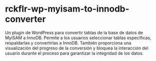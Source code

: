 # rckflr-wp-myisam-to-innodb-converter
Un plugin de WordPress para convertir tablas de la base de datos de MyISAM a InnoDB. Permite a los usuarios seleccionar tablas específicas, respaldarlas y convertirlas a InnoDB. También proporciona una visualización del progreso de la conversión y bloquea la interacción del usuario durante el proceso para garantizar la integridad de los datos.

